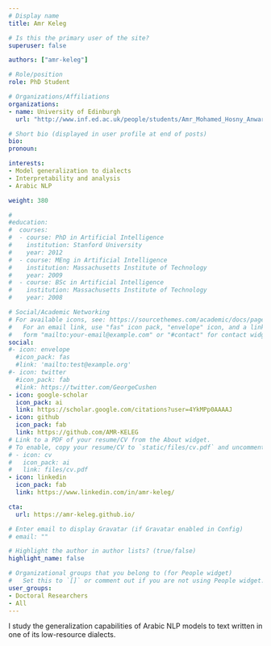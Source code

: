 ```yaml
---
# Display name
title: Amr Keleg		

# Is this the primary user of the site?
superuser: false

authors: ["amr-keleg"]

# Role/position
role: PhD Student

# Organizations/Affiliations
organizations:
- name: University of Edinburgh
  url: "http://www.inf.ed.ac.uk/people/students/Amr_Mohamed_Hosny_Anwar_Keleg.html"

# Short bio (displayed in user profile at end of posts)
bio: 
pronoun: 

interests: 
- Model generalization to dialects
- Interpretability and analysis
- Arabic NLP

weight: 380

#
#education:
#  courses:
#  - course: PhD in Artificial Intelligence
#    institution: Stanford University
#    year: 2012
#  - course: MEng in Artificial Intelligence
#    institution: Massachusetts Institute of Technology
#    year: 2009
#  - course: BSc in Artificial Intelligence
#    institution: Massachusetts Institute of Technology
#    year: 2008

# Social/Academic Networking
# For available icons, see: https://sourcethemes.com/academic/docs/page-builder/#icons
#   For an email link, use "fas" icon pack, "envelope" icon, and a link in the
#   form "mailto:your-email@example.com" or "#contact" for contact widget.
social:
#- icon: envelope
  #icon_pack: fas
  #link: 'mailto:test@example.org'
#- icon: twitter
  #icon_pack: fab
  #link: https://twitter.com/GeorgeCushen
- icon: google-scholar
  icon_pack: ai
  link: https://scholar.google.com/citations?user=4YkMPp0AAAAJ
- icon: github
  icon_pack: fab
  link: https://github.com/AMR-KELEG
# Link to a PDF of your resume/CV from the About widget.
# To enable, copy your resume/CV to `static/files/cv.pdf` and uncomment the lines below.
# - icon: cv
#   icon_pack: ai
#   link: files/cv.pdf
- icon: linkedin
  icon_pack: fab
  link: https://www.linkedin.com/in/amr-keleg/

cta:
  url: https://amr-keleg.github.io/

# Enter email to display Gravatar (if Gravatar enabled in Config)
# email: ""

# Highlight the author in author lists? (true/false)
highlight_name: false

# Organizational groups that you belong to (for People widget)
#   Set this to `[]` or comment out if you are not using People widget.
user_groups:
- Doctoral Researchers 
- All 
---
```


I study the generalization capabilities of Arabic NLP models to text written in one of its low-resource dialects. 				
